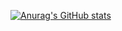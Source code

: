 [![Anurag's GitHub stats](https://github-readme-stats.vercel.app/api?username=M0hanad1)](https://github.com/anuraghazra/github-readme-stats.vercel.app/api?username=M0hanad1&show_icons=true&theme=radical)
